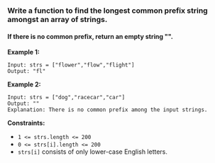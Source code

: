 ### Write a function to find the longest common prefix string amongst an array of strings.

#### If there is no common prefix, return an empty string "".

 
__Example 1:__
```
Input: strs = ["flower","flow","flight"]
Output: "fl"
```

__Example 2:__
```
Input: strs = ["dog","racecar","car"]
Output: ""
Explanation: There is no common prefix among the input strings.
```

__Constraints:__

* `1 <= strs.length <= 200`
* `0 <= strs[i].length <= 200`
* `strs[i]` consists of only lower-case English letters.